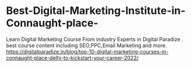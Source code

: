 # Best-Digital-Marketing-Institute-in-Connaught-place-
Learn Digital Marketing Course From industry Experts in Digital Paradize . best course content including SEO,PPC,Email Marketing and more.
https://digitalparadize.in/blog/top-10-digital-marketing-courses-in-connaught-place-delhi-to-kickstart-your-career-2022/
